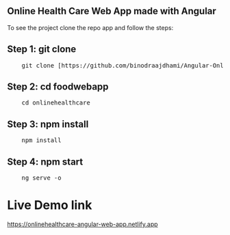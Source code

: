 ## Online Health Care Web App made with Angular
<p>To see the project clone the repo app and follow the steps:</p>

## Step 1: git clone
<pre>
    git clone [https://github.com/binodraajdhami/Angular-Online-Health-Care.git](https://github.com/binodraajdhami/Angular-Online-Health-Care.git)
</pre>

## Step 2: cd foodwebapp
<pre>
    cd onlinehealthcare
</pre>

## Step 3: npm install
<pre>
    npm install
</pre>

## Step 4: npm start
<pre>
    ng serve -o
</pre>

# Live Demo link
<a href="https://onlinehealthcare-angular-web-app.netlify.app">https://onlinehealthcare-angular-web-app.netlify.app</a>
